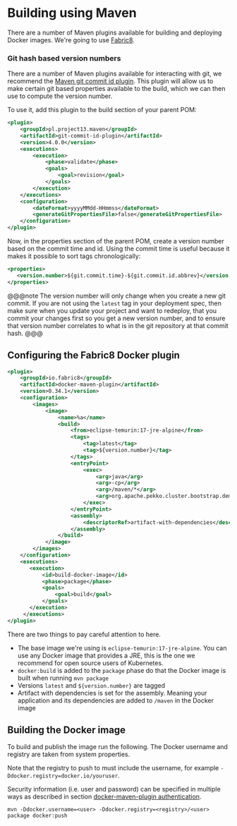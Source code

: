 # Building using Maven

There are a number of Maven plugins available for building and deploying Docker images. We're going to use [Fabric8](https://maven.fabric8.io/).
### Git hash based version numbers
    
There are a number of Maven plugins available for interacting with git, we recommend the 
[Maven git commit id plugin](https://github.com/git-commit-id/maven-git-commit-id-plugin). This plugin will allow us to make certain git 
based properties available to the build, which we can then use to compute the version number.

To use it, add this plugin to the build section of your parent POM:

```xml
<plugin>
    <groupId>pl.project13.maven</groupId>
    <artifactId>git-commit-id-plugin</artifactId>
    <version>4.0.0</version>
    <executions>
        <execution>
            <phase>validate</phase>
            <goals>
                <goal>revision</goal>
            </goals>
        </execution>
    </executions>
    <configuration>
        <dateFormat>yyyyMMdd-HHmmss</dateFormat>
        <generateGitPropertiesFile>false</generateGitPropertiesFile>
    </configuration>
</plugin>
```

Now, in the properties section of the parent POM, create a version number based on the commit time and id. Using the commit time 
is useful because it makes it possible to sort tags chronologically:

```xml
<properties>
   <version.number>${git.commit.time}-${git.commit.id.abbrev}</version.number>
</properties>
```

@@@note
The version number will only change when you create a new git commit. If you are not using the `latest` tag in your deployment spec, then make sure when you update your project and want to redeploy, that you commit your changes first so you get a new version number, and to ensure that version number correlates to what is in the git repository at that commit hash.
@@@

## Configuring the Fabric8 Docker plugin

```xml
<plugin>
    <groupId>io.fabric8</groupId>
    <artifactId>docker-maven-plugin</artifactId>
    <version>0.34.1</version>
    <configuration>
        <images>
            <image>
                <name>%a</name>
                <build>
                    <from>eclipse-temurin:17-jre-alpine</from>
                    <tags>
                        <tag>latest</tag>
                        <tag>${version.number}</tag>
                    </tags>
                    <entryPoint>
                        <exec>
                            <arg>java</arg>
                            <arg>-cp</arg>
                            <arg>/maven/*</arg>
                            <arg>org.apache.pekko.cluster.bootstrap.demo.DemoApp</arg>
                        </exec>
                    </entryPoint>
                    <assembly>
                        <descriptorRef>artifact-with-dependencies</descriptorRef>
                    </assembly>
                </build>
            </image>
        </images>
    </configuration>
    <executions>
       <execution>
           <id>build-docker-image</id>
           <phase>package</phase>
           <goals>
               <goal>build</goal>
           </goals>
       </execution>
     </executions>
</plugin>
```

There are two things to pay careful attention to here. 

* The base image we're using is `eclipse-temurin:17-jre-alpine`. You can use any Docker image that provides a JRE, this is the one we recommend for open source users of Kubernetes.
* `docker:build` is added to the `package` phase do that the Docker image is built when running `mvn package`
* Versions `latest` and `${version.number}` are tagged
* Artifact with dependencies is set for the assembly. Meaning your application and its dependencies are added to `/maven` in the Docker image

## Building the Docker image

To build and publish the image run the following. The Docker username and registry are taken from system properties.

Note that the registry to push to must include the username, for example `-Ddocker.registry=docker.io/youruser`.
   
Security information (i.e. user and password) can be specified in multiple ways as described in section [docker-maven-plugin authentication](https://dmp.fabric8.io/#authentication).

```
mvn -Ddocker.username=<user> -Ddocker.registry=<registry>/<user> package docker:push
```

